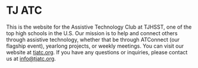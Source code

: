 # TJ ATC
This is the website for the Assistive Technology Club at TJHSST, one of the top high schools in the U.S. Our mission is to help and connect others through assistive technology, whether that be through ATConnect (our flagship event), yearlong projects, or weekly meetings. You can visit our website at [tjatc.org](https://tjatc.org). If you have any questions or inquiries, please contact us at info@tjatc.org.